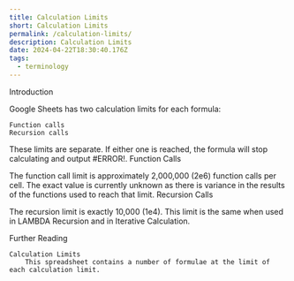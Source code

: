 ```yaml
---
title: Calculation Limits
short: Calculation Limits
permalink: /calculation-limits/
description: Calculation Limits
date: 2024-04-22T18:30:40.176Z
tags:
  - terminology
---
```

Introduction

Google Sheets has two calculation limits for each formula:

    Function calls
    Recursion calls

These limits are separate. If either one is reached, the formula will stop calculating and output #ERROR!.
Function Calls

The function call limit is approximately 2,000,000 (2e6) function calls per cell. The exact value is currently unknown as there is variance in the results of the functions used to reach that limit.
Recursion Calls

The recursion limit is exactly 10,000 (1e4). This limit is the same when used in LAMBDA Recursion and in Iterative Calculation.

Further Reading

    Calculation Limits
        This spreadsheet contains a number of formulae at the limit of each calculation limit.
